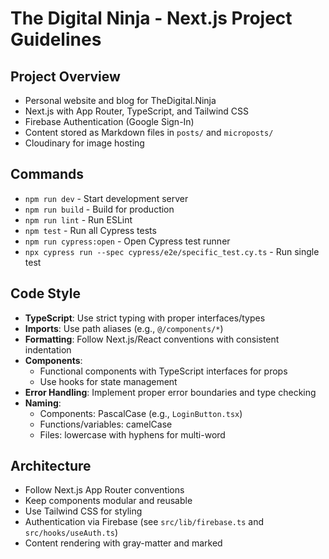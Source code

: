 # The Digital Ninja - Next.js Project Guidelines

## Project Overview
- Personal website and blog for TheDigital.Ninja
- Next.js with App Router, TypeScript, and Tailwind CSS
- Firebase Authentication (Google Sign-In)
- Content stored as Markdown files in `posts/` and `microposts/`
- Cloudinary for image hosting

## Commands
- `npm run dev` - Start development server
- `npm run build` - Build for production
- `npm run lint` - Run ESLint
- `npm test` - Run all Cypress tests
- `npm run cypress:open` - Open Cypress test runner
- `npx cypress run --spec cypress/e2e/specific_test.cy.ts` - Run single test

## Code Style
- **TypeScript**: Use strict typing with proper interfaces/types
- **Imports**: Use path aliases (e.g., `@/components/*`)
- **Formatting**: Follow Next.js/React conventions with consistent indentation
- **Components**: 
  - Functional components with TypeScript interfaces for props
  - Use hooks for state management
- **Error Handling**: Implement proper error boundaries and type checking
- **Naming**:
  - Components: PascalCase (e.g., `LoginButton.tsx`)
  - Functions/variables: camelCase
  - Files: lowercase with hyphens for multi-word

## Architecture
- Follow Next.js App Router conventions
- Keep components modular and reusable
- Use Tailwind CSS for styling
- Authentication via Firebase (see `src/lib/firebase.ts` and `src/hooks/useAuth.ts`)
- Content rendering with gray-matter and marked